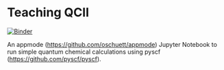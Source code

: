 # Teaching QCII

[![Binder](https://mybinder.org/badge_logo.svg)](https://mybinder.org/v2/gh/uliaschauer/teaching_QCII/master?urlpath=%2Fapps%2Findex.ipynb)

An appmode (https://github.com/oschuett/appmode) Jupyter Notebook to run simple quantum chemical calculations using pyscf (https://github.com/pyscf/pyscf).
